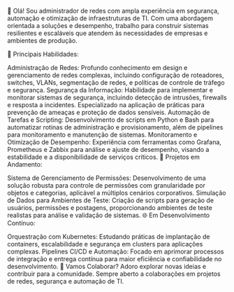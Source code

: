 
👋 Olá! Sou administrador de redes com ampla experiência em segurança, automação e otimização de infraestruturas de TI. Com uma abordagem orientada a soluções e desempenho, trabalho para construir sistemas resilientes e escaláveis que atendem às necessidades de empresas e ambientes de produção.

💼 Principais Habilidades:

Administração de Redes: Profundo conhecimento em design e gerenciamento de redes complexas, incluindo configuração de roteadores, switches, VLANs, segmentação de redes, e políticas de controle de tráfego e segurança.
Segurança da Informação: Habilidade para implementar e monitorar sistemas de segurança, incluindo detecção de intrusões, firewalls e resposta a incidentes. Especializado na aplicação de práticas para prevenção de ameaças e proteção de dados sensíveis.
Automação de Tarefas e Scripting: Desenvolvimento de scripts em Python e Bash para automatizar rotinas de administração e provisionamento, além de pipelines para monitoramento e manutenção de sistemas.
Monitoramento e Otimização de Desempenho: Experiência com ferramentas como Grafana, Prometheus e Zabbix para análise e ajuste de desempenho, visando a estabilidade e a disponibilidade de serviços críticos.
🚀 Projetos em Andamento:

Sistema de Gerenciamento de Permissões: Desenvolvimento de uma solução robusta para controle de permissões com granularidade por objetos e categorias, aplicável a múltiplos cenários corporativos.
Simulação de Dados para Ambientes de Teste: Criação de scripts para geração de usuários, permissões e postagens, proporcionando ambientes de teste realistas para análise e validação de sistemas.
🌐 Em Desenvolvimento Contínuo:

Orquestração com Kubernetes: Estudando práticas de implantação de containers, escalabilidade e segurança em clusters para aplicações complexas.
Pipelines CI/CD e Automação: Focado em aprimorar processos de integração e entrega contínua para maior eficiência e confiabilidade no desenvolvimento.
🤝 Vamos Colaborar? Adoro explorar novas ideias e contribuir para a comunidade. Sempre aberto a colaborações em projetos de redes, segurança e automação de TI.

